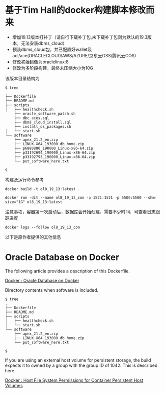 # 基于Tim Hall的docker构建脚本修改而来   
- 增加19.13版本打补丁（请自行下载补丁包,未下载补丁包则为默认的19.3版本，无法安装dbms_cloud） 
- 预装dbms_cloud包，并已配置好wallet及acl/ace(ORACLECLOUD/AWS/AZURE/京东云OSS/腾讯云COS) 
- 修改初始镜像为oraclelinux:8  
- 修改为多阶段构建，最终未压缩大小为10G  

该版本目录结构为   

```
$ tree
.
├── Dockerfile
├── README.md
├── scripts
│   ├── healthcheck.sh
    ├── oracle_software_patch.sh
    ├── dbc_aces.sql
    ├── dbms_cloud_install.sql
    ├── install_os_packages.sh
│   └── start.sh
└── software
    ├── apex_21.2_en.zip
    ├── LINUX.X64_193000_db_home.zip
    ├── p6880880_190000_Linux-x86-64.zip
    ├── p33192694_190000_Linux-x86-64.zip
    ├── p33192793_190000_Linux-x86-64.zip
    └── put_software_here.txt

$
```

构建及运行命令参考
```
docker build -t ol8_19_13:latest .

docker run -dit --name ol8_19_13_con -p 1521:1521 -p 5500:5500 --shm-size="1G" ol8_19_13:latest
```
注意事项，容器第一次启动后，数据库会开始创建，需要不少时间，可查看日志跟踪进度
```
docker logs --follow ol8_19_13_con
```


以下是原作者提供的其他信息   
# Oracle Database on Docker

The following article provides a description of this Dockerfile.

[Docker : Oracle Database on Docker](https://oracle-base.com/articles/linux/docker-oracle-database-on-docker)

Directory contents when software is included.

```
$ tree
.
├── Dockerfile
├── README.md
├── scripts
│   ├── healthcheck.sh
│   └── start.sh
└── software
    ├── apex_21.2_en.zip
    ├── LINUX.X64_193000_db_home.zip
    └── put_software_here.txt

$
```

If you are using an external host volume for persistent storage, the build expects it to owned by a group with the group ID of 1042. This is described here.

[Docker : Host File System Permissions for Container Persistent Host Volumes](https://oracle-base.com/articles/linux/docker-host-file-system-permissions-for-container-persistent-host-volumes)
